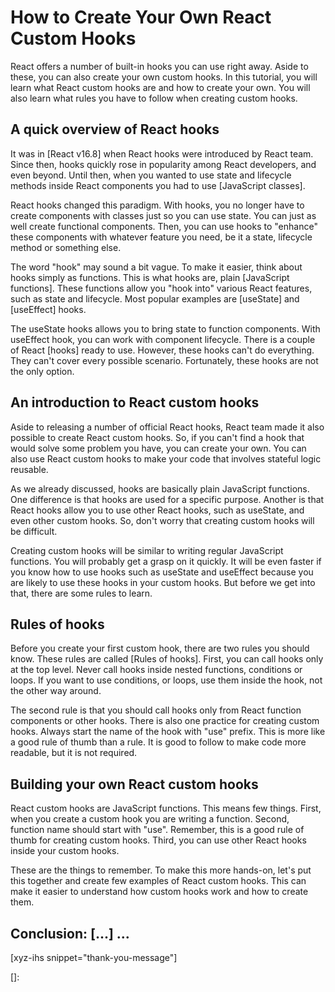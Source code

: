 # How to Create Your Own React Custom Hooks

React offers a number of built-in hooks you can use right away. Aside to these, you can also create your own custom hooks. In this tutorial, you will learn what React custom hooks are and how to create your own. You will also learn what rules you have to follow when creating custom hooks.

<!--more-->
<!--
Table of Contents:
-->

## A quick overview of React hooks

It was in [React v16.8] when React hooks were introduced by React team. Since then, hooks quickly rose in popularity among React developers, and even beyond. Until then, when you wanted to use state and lifecycle methods inside React components you had to use [JavaScript classes].

React hooks changed this paradigm. With hooks, you no longer have to create components with classes just so you can use state. You can just as well create functional components. Then, you can use hooks to "enhance" these components with whatever feature you need, be it a state, lifecycle method or something else.

The word "hook" may sound a bit vague. To make it easier, think about hooks simply as functions. This is what hooks are, plain [JavaScript functions]. These functions allow you "hook into" various React features, such as state and lifecycle. Most popular examples are [useState] and [useEffect] hooks.

The useState hooks allows you to bring state to function components. With useEffect hook, you can work with component lifecycle. There is a couple of React [hooks] ready to use. However, these hooks can't do everything. They can't cover every possible scenario. Fortunately, these hooks are not the only option.

## An introduction to React custom hooks

Aside to releasing a number of official React hooks, React team made it also possible to create React custom hooks. So, if you can't find a hook that would solve some problem you have, you can create your own. You can also use React custom hooks to make your code that involves stateful logic reusable.

As we already discussed, hooks are basically plain JavaScript functions. One difference is that hooks are used for a specific purpose. Another is that React hooks allow you to use other React hooks, such as useState, and even other custom hooks. So, don't worry that creating custom hooks will be difficult.

Creating custom hooks will be similar to writing regular JavaScript functions. You will probably get a grasp on it quickly. It will be even faster if you know how to use hooks such as useState and useEffect because you are likely to use these hooks in your custom hooks. But before we get into that, there are some rules to learn.

## Rules of hooks

Before you create your first custom hook, there are two rules you should know. These rules are called [Rules of hooks]. First, you can call hooks only at the top level. Never call hooks inside nested functions, conditions or loops. If you want to use conditions, or loops, use them inside the hook, not the other way around.

The second rule is that you should call hooks only from React function components or other hooks. There is also one practice for creating custom hooks. Always start the name of the hook with "use" prefix. This is more like a good rule of thumb than a rule. It is good to follow to make code more readable, but it is not required.

## Building your own React custom hooks

React custom hooks are JavaScript functions. This means few things. First, when you create a custom hook you are writing a function. Second, function name should start with "use". Remember, this is a good rule of thumb for creating custom hooks. Third, you can use other React hooks inside your custom hooks.

These are the things to remember. To make this more hands-on, let's put this together and create few examples of React custom hooks. This can make it easier to understand how custom hooks work and how to create them.

## Conclusion: [...] ...

[xyz-ihs snippet="thank-you-message"]

<!-- ### Links -->

[]:

<!--
### Meta:
-
-->

<!--
### Keywords:
-
-->

<!--
### Resources:
-
-->
